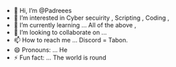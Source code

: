- 👋 Hi, I’m @Padreees
- 👀 I’m interested in Cyber secuirity , Scripting , Coding , 
- 🌱 I’m currently learning ... All of the above , 
- 💞️ I’m looking to collaborate on ... 
- 📫 How to reach me ... Discord = Tabon. 
- 😄 Pronouns: ... He
- ⚡ Fun fact: ...  The world is round

<!---
Padreees/Padreees is a ✨ special ✨ repository because its `README.md` (this file) appears on your GitHub profile.
You can click the Preview link to take a look at your changes.
--->
